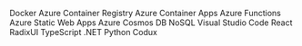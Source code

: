 Docker
Azure Container Registry
Azure Container Apps
Azure Functions
Azure Static Web Apps
Azure Cosmos DB NoSQL
Visual Studio Code
React
RadixUI
TypeScript
.NET
Python
Codux